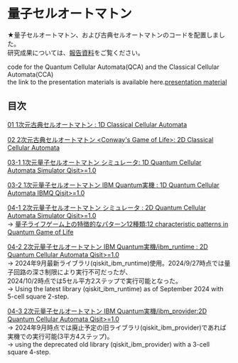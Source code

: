 # 量子セルオートマトン

★量子セルオートマトン、および古典セルオートマトンのコードを配置しました。  
  研究成果については、[報告資料](../2024-B-06-final-report-quantum-computing.pdf)をご覧ください。  
  
  code for the Quantum Cellular Automata(QCA) and the Classical Cellular Automata(CCA)  
  the link to the presentation materials is available here.[presentation material](../2024-B-06-final-report-quantum-computing.pdf)  

## 目次

[01 1次元古典セルオートマトン <ECA> : 1D Classical Cellular Automata](./CCA_in_1dim_ECA.ipynb)

[02 2次元古典セルオートマトン <Conway's Game of Life>: 2D Classical Cellular Automata](./CCA_in_2dim_GameOfLife.ipynb)

[03-1 1次元量子セルオートマトン <qECA> シミュレータ: 1D Quantum Cellular Automata Simulator Qisit>=1.0](./QCA_in_1dim_sim_MPS.ipynb)

[03-2 1次元量子セルオートマトン <qECA> IBM Quantum実機   : 1D Quantum Cellular Automata IBMQ Qisit>=1.0](./QCA_in_1dim_IBMQ.ipynb)

[04-1 2次元量子セルオートマトン <Quantum Game of Life> シミュレータ : 2D Quantum Cellular Automata Simulator Qisit>=1.0](./QCA_in_2dim_sim_MPS.ipynb)  
    -> [量子ライフゲーム上の特徴的なパターン12種類:12 characteristic patterns in Quantum Game of Life](./patternsInTheQGoL)  

[04-2 2次元量子セルオートマトン <Quantum Game of Life> IBM Quantum実機/ibm_runtime : 2D Quantum Cellular Automata Qisit>=1.0](./QCA_in_2dim_IBMQ_ibmRuntime.ipynb)  
    -> 2024年9月最新ライブラリ(qiskit_ibm_runtime)使用。2024/9/27時点では量子回路の深さ制限により実行不可だったが、  
       2024/10/2時点では5セル平方2ステップで実行可能となった。  
    -> Using the latest library (qiskit_ibm_runtime) as of September 2024 with 5-cell square 2-step.

[04-3 2次元量子セルオートマトン <Quantum Game of Life> IBM Quantum実機/ibm_provider:2D Quantum Cellular Automata Qisit>=1.0](./QCA_in_2dim_IBMQ_ibmProvider.ipynb)  
    -> 2024年9月時点では廃止予定の旧ライブラリ(qiskit_ibm_provider)であれば実機での実行可能(3平方4ステップ)。  
    -> using the deprecated old library (qiskit_ibm_provider) with a 3-cell square 4-step.  
